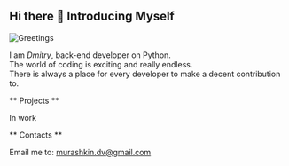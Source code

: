 ## Hi there 👋 Introducing Myself

<!--
**murashkin-dv/murashkin-dv** is a ✨ _special_ ✨ repository because its `README.md` (this file) appears on your GitHub profile.

Here are some ideas to get you started:

- 🔭 I’m currently working on ...
- 🌱 I’m currently learning ...
- 👯 I’m looking to collaborate on ...
- 🤔 I’m looking for help with ...
- 💬 Ask me about ...
- 📫 How to reach me: ...
- 😄 Pronouns: ...
- ⚡ Fun fact: ...
-->

![Greetings]()

I am *Dmitry*, back-end developer on Python.</br>
The world of coding is exciting and really endless.</br>
There is always a place for every developer to make a decent contribution to.</br>

** Projects **

In work

** Contacts **

Email me to: <murashkin.dv@gmail.com>
